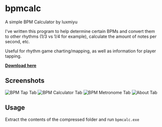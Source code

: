 # bpmcalc
A simple BPM Calculator by luxmiyu

I've written this program to help determine certain BPMs and convert them to other rhythms (1/3 vs 1/4 for example), calculate the amount of notes per second, etc.

Useful for rhythm game charting/mapping, as well as information for player tapping.

[**Download here**](https://github.com/luxmiyu/bpmcalc/releases/)

## Screenshots
![BPM Tap Tab](https://i.imgur.com/yPTbSNa.png)
![BPM Calculator Tab](https://i.imgur.com/IMQt342.png)
![BPM Metronome Tab](https://i.imgur.com/QHphG54.png)
![About Tab](https://i.imgur.com/P3z7CrF.png)

## Usage
Extract the contents of the compressed folder and run `bpmcalc.exe`